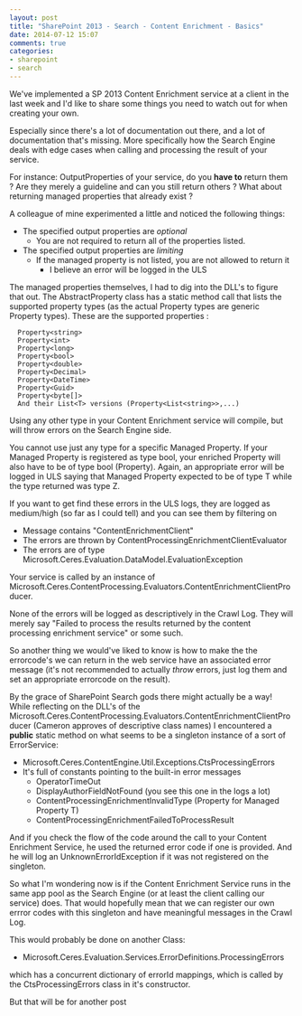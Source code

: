 ```yaml
---
layout: post
title: "SharePoint 2013 - Search - Content Enrichment - Basics"
date: 2014-07-12 15:07
comments: true
categories: 
- sharepoint
- search
---
```


We've implemented a SP 2013 Content Enrichment service at a client in the last week and I'd like to share some things you need to watch out for when creating your own.

Especially since there's a lot of documentation out there, and a lot of documentation that's missing. More specifically how the Search Engine deals with edge cases when calling and processing the result of your service.

For instance: OutputProperties of your service, do you **have to** return them ? Are they merely a guideline and can you still return others ? What about returning managed properties that already exist ?

A colleague of mine experimented a little and noticed the following things:

  - The specified output properties are *optional*
    - You are not required to return all of the properties listed.
  - The specified output properties are *limiting*
    - If the managed property is not listed, you are not allowed to return it
      - I believe an error will be logged in the ULS

The managed properties themselves, I had to dig into the DLL's to figure that out. The AbstractProperty class has a static method call that lists the supported property types (as the actual Property types are generic Property<T> types). These are the supported properties :

```
  Property<string>
  Property<int>
  Property<long>
  Property<bool>
  Property<double>
  Property<Decimal>
  Property<DateTime>
  Property<Guid>
  Property<byte[]>
  And their List<T> versions (Property<List<string>>,...)
```
Using any other type in your Content Enrichment service will compile, but will throw errors on the Search Engine side.

You cannot use just any type for a specific Managed Property. If your Managed Property is registered as type bool, your enriched Property<T> will also have to be of type bool (Property<bool>). Again, an appropriate error will be logged in ULS saying that Managed Property expected to be of type T while the type returned was type Z.

If you want to get find these errors in the ULS logs, they are logged as medium/high (so far as I could tell) and you can see them by filtering on

  - Message contains "ContentEnrichmentClient"
  - The errors are thrown by ContentProcessingEnrichmentClientEvaluator
  - The errors are of type Microsoft.Ceres.Evaluation.DataModel.EvaluationException

Your service is called by an instance of Microsoft.Ceres.ContentProcessing.Evaluators.ContentEnrichmentClientProducer.

None of the errors will be logged as descriptively in the Crawl Log. They will merely say "Failed to process the results returned by the content processing enrichment service" or some such.

So another thing we would've liked to know is how to make the the errorcode's we can return in the web service have an associated error message (it's not recommended to actually *throw* errors, just log them and set an appropriate errorcode on the result).

By the grace of SharePoint Search gods there might actually be a way! While reflecting on the DLL's of the Microsoft.Ceres.ContentProcessing.Evaluators.ContentEnrichmentClientProducer (Cameron approves of descriptive class names) I encountered a **public** static method on what seems to be a singleton instance of a sort of ErrorService:

- Microsoft.Ceres.ContentEngine.Util.Exceptions.CtsProcessingErrors
- It's full of constants pointing to the built-in error messages
  - OperatorTimeOut
  - DisplayAuthorFieldNotFound (you see this one in the logs a lot)
  - ContentProcessingEnrichmentInvalidType (Property<Z> for Managed Property T)
  - ContentProcessingEnrichmentFailedToProcessResult

And if you check the flow of the code around the call to your Content Enrichment Service, he used the returned error code if one is provided. And he will log an UnknownErrorIdException if it was not registered on the singleton.

So what I'm wondering now is if the Content Enrichment Service runs in the same app pool as the Search Engine (or at least the client calling our service) does. That would hopefully mean that we can register our own errror codes with this singleton and have meaningful messages in the Crawl Log.

This would probably be done on another Class:

  - Microsoft.Ceres.Evaluation.Services.ErrorDefinitions.ProcessingErrors

which has a concurrent dictionary of errorId mappings, which is called by the CtsProcessingErrors class in it's constructor.

But that will be for another post



